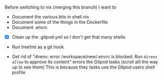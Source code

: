 Before switching to nix (merging this branch) I want to

- Document the various bits in shell.nix
- Document some of the things in the Dockerfile
- Document .envrc
- [x] Clean up the .gitpod.yml so I don't get that many shells
- Run treefmt as a git hook

- Get rid of "direnv: error /workspace/new/.envrc is blocked. Run `direnv allow` to approve its content" errors the Gitpod tasks (scroll alll the way up to see them)
  This is because they tasks use the Gitpod users shell profile
